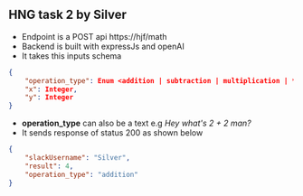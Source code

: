 ## HNG task 2 by Silver

* Endpoint is a POST api https://hjf/math
* Backend is built with expressJs and openAI
* It takes this inputs schema
```json
{ 
    "operation_type": Enum <addition | subtraction | multiplication | *words*>,
    "x": Integer, 
    "y": Integer
}
```
* **operation_type** can also be a text e.g *Hey what's 2 + 2 man?*
* It sends response of status 200 as shown below
```json
{
    "slackUsername": "Silver",
    "result": 4,
    "operation_type": "addition"
}
```
